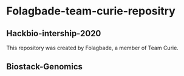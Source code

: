 # Folagbade-team-curie-repositry
## Hackbio-intership-2020


This repository was created by Folagbade, a member of Team Curie.
## Biostack-Genomics

